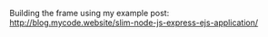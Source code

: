 


Building the frame using my example post: 
http://blog.mycode.website/slim-node-js-express-ejs-application/